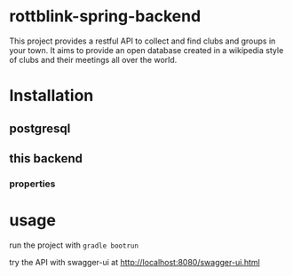 # rottblink-spring-backend
This project provides a restful API to collect and find clubs and groups in your town.
It aims to provide an open database created in a wikipedia style of clubs and their meetings all over the world. 

# Installation
## postgresql
## this backend
### properties

# usage
run the project with
`gradle bootrun`

try the API with swagger-ui at
[http://localhost:8080/swagger-ui.html](http://localhost:8080/swagger-ui.html)
